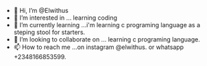 - 👋 Hi, I’m @Elwithus
- 👀 I’m interested in ... learning coding 
- 🌱 I’m currently learning ...i'm learning c programing language as a steping stool for starters.
- 💞️ I’m looking to collaborate on ... learning c programing language. 
- 📫 How to reach me ...on instagram @elwithus. or whatsapp +2348166853599.

<!---
Elwithus/Elwithus is a ✨ special ✨ repository because its `README.md` (this file) appears on your GitHub profile.
You can click the Preview link to take a look at your changes.
--->
